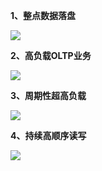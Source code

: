 **1、整点数据落盘**

![](https://mc.qcloudimg.com/static/img/fe55cf64bba9717aa3d1ba481162c68f/image.png)

**2、高负载OLTP业务**

![](https://mc.qcloudimg.com/static/img/f7d7ddad897df7dde608fda20d5387d5/image.png)


**3、周期性超高负载**

![](https://mc.qcloudimg.com/static/img/83c11d14843c325b486993c58c50e408/image.png)

**4、持续高顺序读写**


![](https://mc.qcloudimg.com/static/img/01528b8dea5a53d3ffa40e4b2f08c1ae/image.png)
